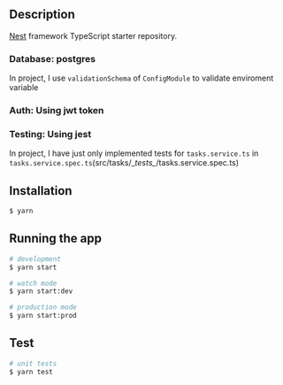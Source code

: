 
## Description

[Nest](https://github.com/nestjs/nest) framework TypeScript starter repository.

### **Database:** postgres

In project, I use `validationSchema` of `ConfigModule` to validate enviroment variable

### **Auth:** Using jwt token
### **Testing:** Using jest

In project, I have just only implemented tests for `tasks.service.ts` in `tasks.service.spec.ts`(src/tasks/\__tests\__/tasks.service.spec.ts)


## Installation

```bash
$ yarn
```

## Running the app

```bash
# development
$ yarn start

# watch mode
$ yarn start:dev

# production mode
$ yarn start:prod
```

## Test

```bash
# unit tests
$ yarn test


